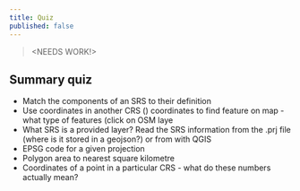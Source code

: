 ```yaml
---
title: Quiz
published: false
---
```


> <NEEDS WORK!>

## Summary quiz

- Match the components of an SRS to their definition
- Use coordinates in another CRS () coordinates to find feature on map - what type of features (click on OSM laye
- What SRS is a provided layer?  Read the SRS information from the .prj file (where is it stored in a geojson?) or from with QGIS
- EPSG code for a given projection
- Polygon area to nearest square kilometre
- Coordinates of a point in a particular CRS - what do these numbers actually mean?



